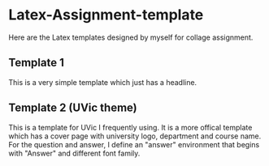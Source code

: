 # Latex-Assignment-template
Here are the Latex templates designed by myself for collage assignment.

## Template 1
This is a very simple template which just has a headline.

## Template 2 (UVic theme)
This is a template for UVic I frequently using. It is a more offical template which has a cover page with university logo, department and course name. For the question and answer, I define an "answer" environment that begins with "Answer" and different font family.
